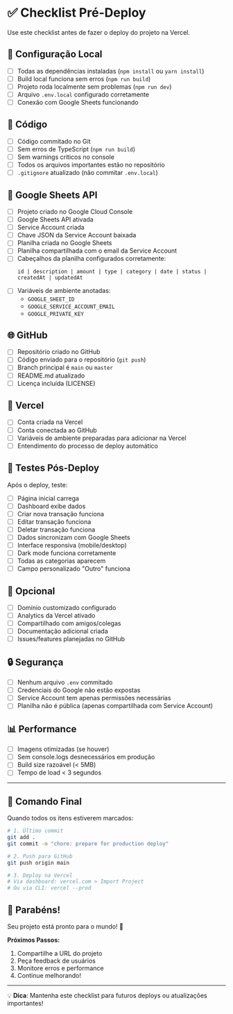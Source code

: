 # ✅ Checklist Pré-Deploy

Use este checklist antes de fazer o deploy do projeto na Vercel.

## 🔧 Configuração Local

- [ ] Todas as dependências instaladas (`npm install` ou `yarn install`)
- [ ] Build local funciona sem erros (`npm run build`)
- [ ] Projeto roda localmente sem problemas (`npm run dev`)
- [ ] Arquivo `.env.local` configurado corretamente
- [ ] Conexão com Google Sheets funcionando

## 📝 Código

- [ ] Código commitado no Git
- [ ] Sem erros de TypeScript (`npm run build`)
- [ ] Sem warnings críticos no console
- [ ] Todos os arquivos importantes estão no repositório
- [ ] `.gitignore` atualizado (não commitar `.env.local`)

## 🔑 Google Sheets API

- [ ] Projeto criado no Google Cloud Console
- [ ] Google Sheets API ativada
- [ ] Service Account criada
- [ ] Chave JSON da Service Account baixada
- [ ] Planilha criada no Google Sheets
- [ ] Planilha compartilhada com o email da Service Account
- [ ] Cabeçalhos da planilha configurados corretamente:
  ```
  id | description | amount | type | category | date | status | createdAt | updatedAt
  ```
- [ ] Variáveis de ambiente anotadas:
  - `GOOGLE_SHEET_ID`
  - `GOOGLE_SERVICE_ACCOUNT_EMAIL`
  - `GOOGLE_PRIVATE_KEY`

## 🌐 GitHub

- [ ] Repositório criado no GitHub
- [ ] Código enviado para o repositório (`git push`)
- [ ] Branch principal é `main` ou `master`
- [ ] README.md atualizado
- [ ] Licença incluída (LICENSE)

## 🚀 Vercel

- [ ] Conta criada na Vercel
- [ ] Conta conectada ao GitHub
- [ ] Variáveis de ambiente preparadas para adicionar na Vercel
- [ ] Entendimento do processo de deploy automático

## 🧪 Testes Pós-Deploy

Após o deploy, teste:

- [ ] Página inicial carrega
- [ ] Dashboard exibe dados
- [ ] Criar nova transação funciona
- [ ] Editar transação funciona
- [ ] Deletar transação funciona
- [ ] Dados sincronizam com Google Sheets
- [ ] Interface responsiva (mobile/desktop)
- [ ] Dark mode funciona corretamente
- [ ] Todas as categorias aparecem
- [ ] Campo personalizado "Outro" funciona

## 📱 Opcional

- [ ] Domínio customizado configurado
- [ ] Analytics da Vercel ativado
- [ ] Compartilhado com amigos/colegas
- [ ] Documentação adicional criada
- [ ] Issues/features planejadas no GitHub

## 🔒 Segurança

- [ ] Nenhum arquivo `.env` commitado
- [ ] Credenciais do Google não estão expostas
- [ ] Service Account tem apenas permissões necessárias
- [ ] Planilha não é pública (apenas compartilhada com Service Account)

## 📊 Performance

- [ ] Imagens otimizadas (se houver)
- [ ] Sem console.logs desnecessários em produção
- [ ] Build size razoável (< 5MB)
- [ ] Tempo de load < 3 segundos

---

## 🎯 Comando Final

Quando todos os itens estiverem marcados:

```bash
# 1. Último commit
git add .
git commit -m "chore: prepare for production deploy"

# 2. Push para GitHub
git push origin main

# 3. Deploy na Vercel
# Via dashboard: vercel.com > Import Project
# Ou via CLI: vercel --prod
```

## 🎉 Parabéns!

Seu projeto está pronto para o mundo! 🚀

**Próximos Passos:**

1. Compartilhe a URL do projeto
2. Peça feedback de usuários
3. Monitore erros e performance
4. Continue melhorando!

---

💡 **Dica**: Mantenha este checklist para futuros deploys ou atualizações importantes!
